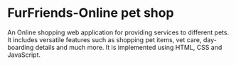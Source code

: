 # FurFriends-Online pet shop
An Online shopping web application for providing services to different pets. It includes
versatile features such as shopping pet items, vet care, day-boarding details and
much more. It is implemented using HTML, CSS and JavaScript.
